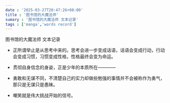 ```yaml
---
date : '2025-03-27T20:47:26+08:00'
title : '图书馆的大魔法师'
sumary : '图书馆的大魔法师 文本记录'
tags : ['manga','words record']
---
```


图书馆的大魔法师 文本记录
<!--more-->

- 正所谓举止是从思考中来的。思考会进一步变成话语，话语会变成行动，行动会变成习惯，习惯变成性格，性格最终会变为命运。</br>
>
- 贯彻自身信念的身姿，正是少年的本质所在———— 
>
- 勇敢和无谋不同，不清楚自己的实力却做些勉强的事情并不会被称作为勇气，那只是无谋只是愚昧。
> 
- 嘲笑就是伟大挑战开始的信号。
